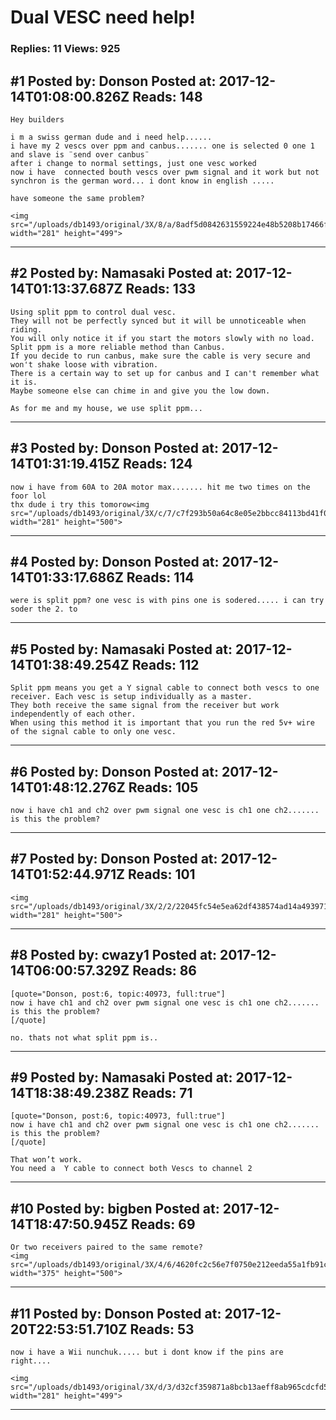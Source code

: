 # Dual VESC need help!

### Replies: 11 Views: 925

## \#1 Posted by: Donson Posted at: 2017-12-14T01:08:00.826Z Reads: 148

```
Hey builders

i m a swiss german dude and i need help......
i have my 2 vescs over ppm and canbus....... one is selected 0 one 1 and slave is ¨send over canbus¨ 
after i change to normal settings, just one vesc worked
now i have  connected bouth vescs over pwm signal and it work but not  synchron is the german word... i dont know in english .....

have someone the same problem?

<img src="/uploads/db1493/original/3X/8/a/8adf5d0842631559224e48b5208b17466f55b581.jpg" width="281" height="499">
```

---
## \#2 Posted by: Namasaki Posted at: 2017-12-14T01:13:37.687Z Reads: 133

```
Using split ppm to control dual vesc.
They will not be perfectly synced but it will be unnoticeable when riding.
You will only notice it if you start the motors slowly with no load.
Split ppm is a more reliable method than Canbus.
If you decide to run canbus, make sure the cable is very secure and won't shake loose with vibration.
There is a certain way to set up for canbus and I can't remember what it is.
Maybe someone else can chime in and give you the low down.

As for me and my house, we use split ppm...
```

---
## \#3 Posted by: Donson Posted at: 2017-12-14T01:31:19.415Z Reads: 124

```
now i have from 60A to 20A motor max....... hit me two times on the foor lol
thx dude i try this tomorow<img src="/uploads/db1493/original/3X/c/7/c7f293b50a64c8e05e2bbcc84113bd41f053bd01.jpg" width="281" height="500">
```

---
## \#4 Posted by: Donson Posted at: 2017-12-14T01:33:17.686Z Reads: 114

```
were is split ppm? one vesc is with pins one is sodered..... i can try soder the 2. to
```

---
## \#5 Posted by: Namasaki Posted at: 2017-12-14T01:38:49.254Z Reads: 112

```
Split ppm means you get a Y signal cable to connect both vescs to one receiver. Each vesc is setup individually as a master.
They both receive the same signal from the receiver but work independently of each other.
When using this method it is important that you run the red 5v+ wire of the signal cable to only one vesc.
```

---
## \#6 Posted by: Donson Posted at: 2017-12-14T01:48:12.276Z Reads: 105

```
now i have ch1 and ch2 over pwm signal one vesc is ch1 one ch2.......
is this the problem?
```

---
## \#7 Posted by: Donson Posted at: 2017-12-14T01:52:44.971Z Reads: 101

```
<img src="/uploads/db1493/original/3X/2/2/22045fc54e5ea62df438574ad14a49397138f680.jpeg" width="281" height="500">
```

---
## \#8 Posted by: cwazy1 Posted at: 2017-12-14T06:00:57.329Z Reads: 86

```
[quote="Donson, post:6, topic:40973, full:true"]
now i have ch1 and ch2 over pwm signal one vesc is ch1 one ch2.......
is this the problem?
[/quote]

no. thats not what split ppm is..
```

---
## \#9 Posted by: Namasaki Posted at: 2017-12-14T18:38:49.238Z Reads: 71

```
[quote="Donson, post:6, topic:40973, full:true"]
now i have ch1 and ch2 over pwm signal one vesc is ch1 one ch2.......
is this the problem?
[/quote]

That won’t work. 
You need a  Y cable to connect both Vescs to channel 2
```

---
## \#10 Posted by: bigben Posted at: 2017-12-14T18:47:50.945Z Reads: 69

```
Or two receivers paired to the same remote?
<img src="/uploads/db1493/original/3X/4/6/4620fc2c56e7f0750e212eeda55a1fb91c729275.JPG" width="375" height="500">
```

---
## \#11 Posted by: Donson Posted at: 2017-12-20T22:53:51.710Z Reads: 53

```
now i have a Wii nunchuk..... but i dont know if the pins are right.... 

<img src="/uploads/db1493/original/3X/d/3/d32cf359871a8bcb13aeff8ab965cdcfd55db1f6.jpg" width="281" height="499">
```

---
